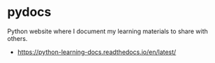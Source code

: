 # pydocs

Python website where I document my learning materials to share with others.

 - https://python-learning-docs.readthedocs.io/en/latest/
